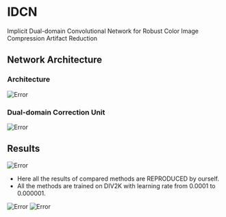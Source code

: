 # IDCN
Implicit Dual-domain Convolutional Network for Robust Color Image Compression Artifact Reduction

## Network Architecture
### Architecture
![Error](https://github.com/zhenngbolun/IDCN/blob/master/Fig4.png)

### Dual-domain Correction Unit
![Error](https://github.com/zhenngbolun/IDCN/blob/master/Fig6.png)

## Results
![Error](https://github.com/zhenngbolun/IDCN/blob/master/color_result.png)
* Here all the results of compared methods are REPRODUCED by ourself. 
* All the methods are trained on DIV2K with learning rate from 0.0001 to 0.000001.


![Error](https://github.com/zhenngbolun/IDCN/blob/master/Fig7.png)
![Error](https://github.com/zhenngbolun/IDCN/blob/master/Fig9.png)
 
